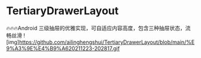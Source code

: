 # TertiaryDrawerLayout
🔥🔥🔥Android 三级抽屉的优雅实现，可自适应内容高度，包含三种抽屉状态，流畅丝滑
![img]https://github.com/ailinghengshui/TertiaryDrawerLayout/blob/main/%E9%A3%9E%E4%B9%A620211223-202817.gif
